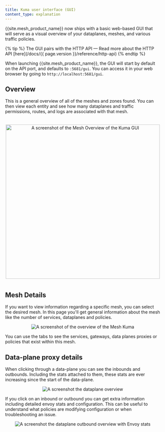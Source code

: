 ```yaml
---
title: Kuma user interface (GUI)
content_type: explanation
---
```


{{site.mesh_product_name}} now ships with a basic web-based GUI that will serve as a visual overview of your dataplanes, meshes, and various traffic policies.

{% tip %}
The GUI pairs with the HTTP API — Read more about the HTTP API [here](/docs/{{ page.version }}/reference/http-api)
{% endtip %}

When launching {{site.mesh_product_name}}, the GUI will start by default on the API port, and defaults to `:5681/gui`. You can access it in your web browser by going to `http://localhost:5681/gui`.

## Overview
This is a general overview of all of the meshes and zones found. You can then view each entity and see how many dataplanes and traffic permissions, routes, and logs are associated with that mesh.

<center>
<img src="/assets/images/gui/overview.png" alt="A screenshot of the Mesh Overview of the Kuma GUI" style="width: 500px; padding-top: 20px; padding-bottom: 10px;"/>
</center>

## Mesh Details
If you want to view information regarding a specific mesh, you can select the desired mesh. 
In this page you'll get general information about the mesh like the number of services, dataplanes and policies.

<center>
<img src="/assets/images/gui/mesh-overview.png" alt="A screenshot of the overview of the Mesh Kuma"/>
</center>

You can use the tabs to see the services, gateways, data planes proxies or policies that exist within this mesh. 

## Data-plane proxy details

When clicking through a data-plane you can see the inbounds and outbounds.
Including the stats attached to them, these stats are ever increasing since the start of the data-plane.

<center>
<img src="/assets/images/gui/dataplane-overview.png" alt="A screenshot the dataplane overview"/>
</center>

If you click on an inbound or outbound you can get extra information including detailed envoy stats and configuration.
This can be useful to understand what policies are modifying configuration or when troubleshooting an issue.

<center>
<img src="/assets/images/gui/dataplane-outbound-overview.png" alt="A screenshot the dataplane outbound overview with Envoy stats"/>
</center>
